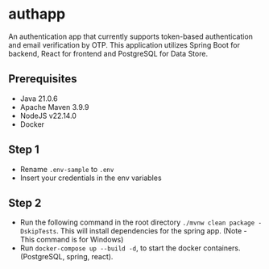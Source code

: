 # authapp
An authentication app that currently supports token-based authentication and email verification by OTP. This application utilizes Spring Boot for backend, React for frontend and PostgreSQL for Data Store.

## Prerequisites
* Java 21.0.6
* Apache Maven 3.9.9
* NodeJS v22.14.0
* Docker
  
## Step 1
* Rename `.env-sample` to `.env`
* Insert your credentials in the env variables

## Step 2
* Run the following command in the root directory `./mvnw clean package -DskipTests`. This will install dependencies for the spring app. (Note - This command is for Windows)
* Run `docker-compose up --build -d`, to start the docker containers. (PostgreSQL, spring, react).